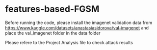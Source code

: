 # features-based-FGSM

Before running the code, please install the imagenet validation data from https://www.kaggle.com/datasets/anastasiasidorova/val-imagenet and place the val_imagenet folder in the data folder

Please refere to the Project Analysis file to check attack results
